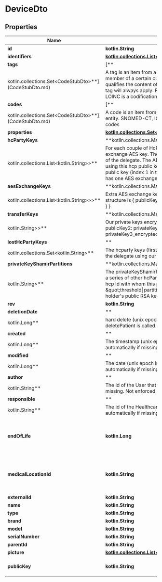 
# DeviceDto

## Properties
Name | Type | Description | Notes
------------ | ------------- | ------------- | -------------
**id** | **kotlin.String** |  |
**identifiers** | [**kotlin.collections.List&lt;IdentifierDto&gt;**](IdentifierDto.md) |  |
**tags** | [**
kotlin.collections.Set&lt;CodeStubDto&gt;**](CodeStubDto.md) | A tag is an item from a codification system that qualifies an entity as being member of a certain class, whatever the value it might have taken. If the tag qualifies the content of a field, it means that whatever the content of the field, the tag will always apply. For example, the label of a field is qualified using a tag. LOINC is a codification system typically used for tags. |
**codes** | [**
kotlin.collections.Set&lt;CodeStubDto&gt;**](CodeStubDto.md) | A code is an item from a codification system that qualifies the content of this entity. SNOMED-CT, ICPC-2 or ICD-10 codifications systems can be used for codes |
**properties** | [**kotlin.collections.Set&lt;PropertyStubDto&gt;**](PropertyStubDto.md) |  |
**hcPartyKeys** | **kotlin.collections.Map&lt;kotlin.String,
kotlin.collections.List&lt;kotlin.String&gt;&gt;** | For each couple of HcParties (delegator and delegate), this map contains the exchange AES key. The delegator is always this hcp, the key of the map is the id of the delegate. The AES exchange key is encrypted using RSA twice : once using this hcp public key (index 0 in the Array) and once using the other hcp public key (index 1 in the Array). For a pair of HcParties. Each HcParty always has one AES exchange key for himself. |
**aesExchangeKeys** | **kotlin.collections.Map&lt;kotlin.String, kotlin.collections.Map&lt;kotlin.String,
kotlin.collections.List&lt;kotlin.String&gt;&gt;&gt;** | Extra AES exchange keys, usually the ones we lost access to at some point. The structure is { publicKey: { delegateId: [aesExKey_for_this, aesExKey_for_delegate] } } |
**transferKeys** | **kotlin.collections.Map&lt;kotlin.String, kotlin.collections.Map&lt;kotlin.String,
kotlin.String&gt;&gt;** | Our private keys encrypted with our public keys. The structure is { publicKey1: { publicKey2: privateKey2_encrypted_with_publicKey1, publicKey3: privateKey3_encrypted_with_publicKey1 } } |
**lostHcPartyKeys** | **
kotlin.collections.Set&lt;kotlin.String&gt;** | The hcparty keys (first of the pair) for which we are asking a re-encryption by the delegate using our new publicKey. |
**privateKeyShamirPartitions** | **kotlin.collections.Map&lt;kotlin.String,
kotlin.String&gt;** | The privateKeyShamirPartitions are used to share this hcp&#39;s private RSA key with a series of other hcParties using Shamir&#39;s algorithm. The key of the map is the hcp Id with whom this partition has been shared. The value is \&quot;threshold⎮partition in hex\&quot; encrypted using the the partition&#39;s holder&#39;s public RSA key |
**rev** | **kotlin.String** |  |  [optional]
**deletionDate** | **
kotlin.Long** | hard delete (unix epoch in ms) timestamp of the object. Filled automatically when deletePatient is called. |  [optional]
**created** | **
kotlin.Long** | The timestamp (unix epoch in ms) of creation of this entity, will be filled automatically if missing. Not enforced by the application server. |  [optional]
**modified** | **
kotlin.Long** | The date (unix epoch in ms) of the latest modification of this entity, will be filled automatically if missing. Not enforced by the application server. |  [optional]
**author** | **
kotlin.String** | The id of the User that has created this entity, will be filled automatically if missing. Not enforced by the application server. |  [optional]
**responsible** | **
kotlin.String** | The id of the HealthcareParty that is responsible for this entity, will be filled automatically if missing. Not enforced by the application server. |  [optional]
**endOfLife** | **kotlin.Long** | Soft delete (unix epoch in ms) timestamp of the object. |  [optional]
**medicalLocationId** | **kotlin.String** | The id of the medical location where this entity was created. |  [optional]
**externalId** | **kotlin.String** |  |  [optional]
**name** | **kotlin.String** |  |  [optional]
**type** | **kotlin.String** |  |  [optional]
**brand** | **kotlin.String** |  |  [optional]
**model** | **kotlin.String** |  |  [optional]
**serialNumber** | **kotlin.String** |  |  [optional]
**parentId** | **kotlin.String** |  |  [optional]
**picture** | [**kotlin.collections.List&lt;io.icure.kraken.client.infrastructure.ByteArrayWrapper&gt;**](io.icure.kraken.client.infrastructure.ByteArrayWrapper.md) |  |  [optional]
**publicKey** | **kotlin.String** | The public key of this hcp |  [optional]



